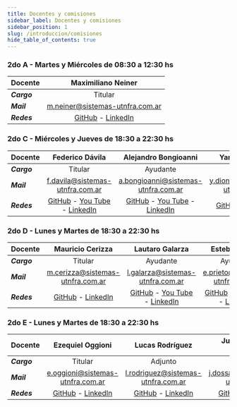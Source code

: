 ```yaml
---
title: Docentes y comisiones
sidebar_label: Docentes y comisiones
sidebar_position: 1
slug: /introduccion/comisiones
hide_table_of_contents: true
---
```

### 2do A - Martes y Miércoles de 08:30 a 12:30 hs

| **Docente** |                     Maximiliano Neiner                      |
| :---------- | :---------------------------------------------------------: |
| ***Cargo*** |                           Titular                           |
| ***Mail***  |               m.neiner@sistemas-utnfra.com.ar               |
| ***Redes*** | [GitHub](https://t.ly/oVso) - [LinkedIn](https://t.ly/yQHh) |

### 2do C - Miércoles y Jueves de 18:30 a 22:30 hs

| **Docente** |                                       Federico Dávila                                       |                                     Alejandro Bongioanni                                     |                       Yamila Dionicio                       |
| :---------- | :-----------------------------------------------------------------------------------------: | :------------------------------------------------------------------------------------------: | :---------------------------------------------------------: |
| ***Cargo*** |                                           Titular                                           |                                           Ayudante                                           |                          Ayudante                           |
| ***Mail***  |                               f.davila@sistemas-utnfra.com.ar                               |                             a.bongioanni@sistemas-utnfra.com.ar                              |              y.dionicio@sistemas-utnfra.com.ar              |
| ***Redes*** | [GitHub](https://t.ly/mFQM) - [You Tube](https://t.ly/XRmo) - [LinkedIn](https://t.ly/1szL) | [GitHub](https://t.ly/8AqEd) - [You Tube](https://t.ly/QLhO) - [LinkedIn](https://t.ly/3P15) | [GitHub](https://t.ly/5AHw) - [LinkedIn](https://t.ly/CCga) |

### 2do D - Lunes y Martes de 18:30 a 22:30 hs

| **Docente** |                      Mauricio Cerizza                       |                                       Lautaro Galarza                                       |                                       Esteban Prieto                                        |
| :---------- | :---------------------------------------------------------: | :-----------------------------------------------------------------------------------------: | :-----------------------------------------------------------------------------------------: |
| ***Cargo*** |                           Titular                           |                                          Ayudante                                           |                                          Ayudante                                           |
| ***Mail***  |              m.cerizza@sistemas-utnfra.com.ar               |                              l.galarza@sistemas-utnfra.com.ar                               |                               e.prieto@sistemas-utnfra.com.ar                               |
| ***Redes*** | [GitHub](https://t.ly/5R7m) - [LinkedIn](https://t.ly/ztVl) | [GitHub](https://t.ly/d6nn) - [You Tube](https://t.ly/jkdY) - [LinkedIn](https://t.ly/lqhL) | [GitHub](https://t.ly/piPe) - [You Tube](https://t.ly/m7xL) - [LinkedIn](https://t.ly/6iWq) |

### 2do E - Lunes y Martes de 18:30 a 22:30 hs

| **Docente** |                      Ezequiel Oggioni                       |                       Lucas Rodríguez                       |                    Juan Pablo Dos Santos                    |       Carolina Scrofani        |
| :---------- | :---------------------------------------------------------: | :---------------------------------------------------------: | :---------------------------------------------------------: | :----------------------------: |
| ***Cargo*** |                           Titular                           |                           Adjunto                           |                          Ayudante                           |            Ayudante            |
| ***Mail***  |              e.oggioni@sistemas-utnfra.com.ar               |             l.rodriguez@sistemas-utnfra.com.ar              |             j.dossantos@sistemas-utnfra.com.ar              |               -                |
| ***Redes*** | [GitHub](https://t.ly/xRUk) - [LinkedIn](https://t.ly/O3Ta) | [GitHub](https://t.ly/0Koq) - [LinkedIn](https://t.ly/9x65) | [GitHub](https://t.ly/qNPb) - [LinkedIn](https://t.ly/dKCp) | [LinkedIn](https://t.ly/otPs) |